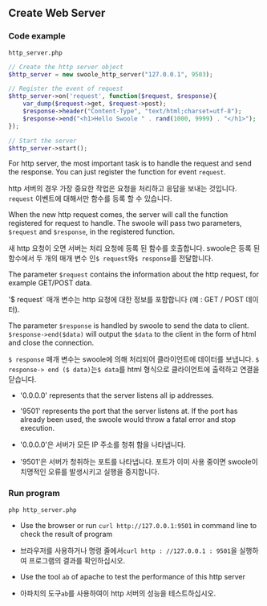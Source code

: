 ## Create Web Server

### Code example 

`http_server.php`

``` php
// Create the http server object 
$http_server = new swoole_http_server("127.0.0.1", 9503);

// Register the event of request
$http_server->on('request', function($request, $response){
    var_dump($request->get, $request->post);
    $response->header("Content-Type", "text/html;charset=utf-8");
    $response->end("<h1>Hello Swoole " . rand(1000, 9999) . "</h1>");
});

// Start the server
$http_server->start();
```

For http server, the most important task is to handle the request and send the response. You can just register the function for event `request`. 

http 서버의 경우 가장 중요한 작업은 요청을 처리하고 응답을 보내는 것입니다. `request` 이벤트에 대해서만 함수를 등록 할 수 있습니다.

When the new http request comes, the server will call the function registered for request to handle. The swoole will pass two parameters, `$request` and `$response`, in the registered function. 

새 http 요청이 오면 서버는 처리 요청에 등록 된 함수를 호출합니다. swoole은 등록 된 함수에서 두 개의 매개 변수 인`$ request`와`$ response`를 전달합니다.

The parameter `$request` contains the information about the http request, for example GET/POST data.

'$ request` 매개 변수는 http 요청에 대한 정보를 포함합니다 (예 : GET / POST 데이터).

The parameter `$response` is handled by swoole to send the data to client. `$response->end($data)` will output the `$data` to the client in the form of html and  close the connection. 

`$ response` 매개 변수는 swoole에 의해 처리되어 클라이언트에 데이터를 보냅니다. `$ response-> end ($ data)`는`$ data`를 html 형식으로 클라이언트에 출력하고 연결을 닫습니다.

- '0.0.0.0' represents that the server listens all ip addresses.
- '9501' represents the port that the server listens at. If the port has already been used, the swoole would throw a fatal error and stop execution.

- '0.0.0.0'은 서버가 모든 IP 주소를 청취 함을 나타냅니다.
- '9501'은 서버가 청취하는 포트를 나타냅니다. 포트가 이미 사용 중이면 swoole이 치명적인 오류를 발생시키고 실행을 중지합니다.

### Run program

``` bash
php http_server.php
```

- Use the browser or run `curl http://127.0.0.1:9501` in command line to check the result of program

- 브라우저를 사용하거나 명령 줄에서`curl http : //127.0.0.1 : 9501`을 실행하여 프로그램의 결과를 확인하십시오.

- Use the tool `ab` of apache to test the performance of this http server

- 아파치의 도구`ab`를 사용하여이 http 서버의 성능을 테스트하십시오.